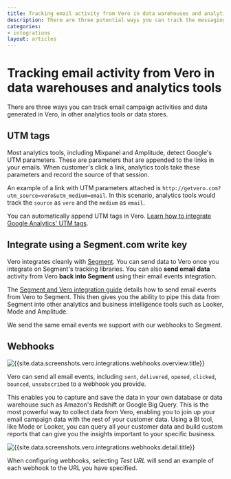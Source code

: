 ```yaml
---
title: Tracking email activity from Vero in data warehouses and analytics tools
description: There are three potential ways you can track the messaging activity in Vero in other analytics tools or databases.
categories:
- integrations
layout: articles
---
```


# Tracking email activity from Vero in data warehouses and analytics tools

There are three ways you can track email campaign activities and data generated in Vero, in other analytics tools or data stores.

## UTM tags

Most analytics tools, including Mixpanel and Amplitude, detect Google's UTM parameters. These are parameters that are appended to the links in your emails. When customer's click a link, analytics tools take these parameters and record the source of that session.

An example of a link with UTM parameters attached is `http://getvero.com?utm_source=vero&utm_medium=email`. In this scenario, analytics tools would track the `source` as `vero` and the `medium` as `email`.

You can automatically append UTM tags in Vero. [Learn how to integrate Google Analytics' UTM tags]({{site.data.links.articles.utm_tags}}).

## Integrate using a Segment.com write key

Vero integrates cleanly with [Segment]({{site.links.segment}}). You can send data to Vero once you integrate on Segment's tracking libraries. You can also **send email data** activity from Vero **back into Segment** using their email events integration.

The [Segment and Vero integration guide]({{site.data.links.segment_vero_setup}}) details how to send email events from Vero to Segment. This then gives you the ability to pipe this data from Segment into other analytics and business intelligence tools such as Looker, Mode and Amplitude.

We send the same email events we support with our webhooks to Segment.

## Webhooks

![{{site.data.screenshots.vero.integrations.webhooks.overview.title}}]({{site.data.screenshots.vero.integrations.webhooks.overview.image}}) 

Vero can send all email events, including `sent`, `delivered`, `opened`, `clicked`, `bounced`, `unsubscribed` to a webhook you provide.

This enables you to capture and save the data in your own database or data warehouse such as Amazon's Redshift or Google Big Query. This is the most powerful way to collect data from Vero, enabling you to join up your email campaign data with the rest of your customer data. Using a BI tool, like Mode or Looker, you can query all your customer data and build custom reports that can give you the insights important to your specific business.

![{{site.data.screenshots.vero.integrations.webhooks.detail.title}}]({{site.data.screenshots.vero.integrations.webhooks.detail.image}}) 

When configuring webhooks, selecting *Test URL* will send an example of each webhook to the URL you have specified.
